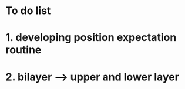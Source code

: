 # To do list

# 1. developing position expectation routine

# 2. bilayer --> upper and lower layer

